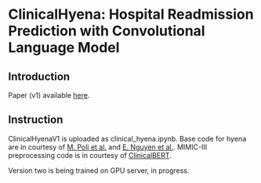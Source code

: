 # ClinicalHyena: Hospital Readmission Prediction with Convolutional Language Model
 
## Introduction
Paper (v1) available [here](https://drive.google.com/file/d/1Vb_aOXFoHwQgwOZBf1nAIQ2rFBGa_5nk/view?usp=sharing).

## Instruction
ClinicalHyenaV1 is uploaded as clinical_hyena.ipynb. Base code for hyena are in courtesy of [M. Poli et al.](https://github.com/HazyResearch/safari) and [E. Nguyen et al.](https://github.com/HazyResearch/hyena-dna). MIMIC-III preprocessing code is in courtesy of [ClinicalBERT](https://github.com/kexinhuang12345/clinicalBERT).


Version two is being trained on GPU server, in progress.
